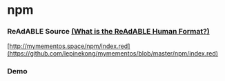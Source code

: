 
# npm


### ReAdABLE Source [(What is the ReAdABLE Human Format?)](http://readablehumanformat.com)

[http://mymementos.space/npm/index.red](https://github.com/lepinekong/mymementos/blob/master/npm/index.red)


### Demo

